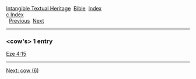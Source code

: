 [Intangible Textual Heritage](../../index)  [Bible](../index) 
[Index](index)   
[c Index](_c_)  
  [Previous](c02665)  [Next](c02667) 

------------------------------------------------------------------------

### &lt;cow's&gt; 1 entry

[Eze 4:15](../kjv/eze004.htm#015)  

------------------------------------------------------------------------

[Next: cow (6)](c02667)
